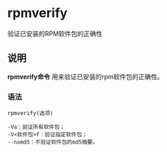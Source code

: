 rpmverify
===

验证已安装的RPM软件包的正确性

## 说明

**rpmverify命令** 用来验证已安装的rpm软件包的正确性。

### 语法  

```
rpmverify(选项)
```

  

```
-Va：验证所有软件包；
-V<软件包>f：验证指定软件包；
--nomd5：不验证软件包的md5摘要。
```


